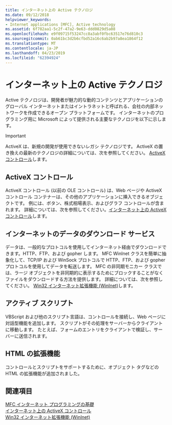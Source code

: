 ```yaml
---
title: インターネット上の Active テクノロジ
ms.date: 09/12/2018
helpviewer_keywords:
- Internet applications [MFC], Active technology
ms.assetid: 6f782aa1-5c2f-47a2-9e63-ddd0829d5a08
ms.openlocfilehash: e9f09715f53247cc8a3abf0fbc63517e76d810c3
ms.sourcegitcommit: 0ab61bc3d2b6cfbd52a16c6ab2b97a8ea1864f12
ms.translationtype: MT
ms.contentlocale: ja-JP
ms.lasthandoff: 04/23/2019
ms.locfileid: "62394924"
---
```

# <a name="active-technology-on-the-internet"></a>インターネット上の Active テクノロジ

Active テクノロジは、開発者が魅力的な動的コンテンツとアプリケーションのグローバル インターネットまたはイントラネットと呼ばれる、会社の内部ネットワークを作成できるオープン プラットフォームです。 インターネットのプログラミング用に Microsoft によって提供される主要なテクノロジを以下に示します。

>[!IMPORTANT]
> ActiveX は、新規の開発が使用できないレガシ テクノロジです。 ActiveX の置き換えの最新のテクノロジの詳細については、次を参照してください。 [ActiveX コントロール](activex-controls.md)します。

## <a name="activex-controls"></a>ActiveX コントロール

ActiveX コントロール (以前の OLE コントロール) は、Web ページや ActiveX コントロール コンテナーは、その他のアプリケーションに挿入できるオブジェクトです。 例には、ボタン、株式相場表示、およびグラフ コントロールが含まれます。 詳細については、次を参照してください。[インターネット上の ActiveX コントロール](../mfc/activex-controls-on-the-internet.md)します。

## <a name="internet-data-download-services"></a>インターネットのデータのダウンロード サービス

データは、一般的なプロトコルを使用してインターネット経由でダウンロードできます。HTTP、FTP、および gopher します。 MFC WinInet クラスを簡単に抽象化して、TCP/IP および WinSock プロトコルで HTTP、FTP、および gopher プロトコルを使用してデータを転送します。 MFC の非同期モニカー クラスでは、ラージ オブジェクトを非同期的に表示するためにブロックすることがなくファイルをダウンロードする方法を提供します。 詳細については、次を参照してください。 [Win32 インターネット拡張機能 (WinInet)](../mfc/win32-internet-extensions-wininet.md)します。

## <a name="active-scripts"></a>アクティブ スクリプト

VBScript および他のスクリプト言語は、コントロールを接続し、Web ページに対話型機能を追加します。 スクリプトがその処理をサーバーからクライアントに移動します。 たとえば、フォームのエントリをクライアントで検証し、サーバーに送信されます。

## <a name="html-extensions"></a>HTML の拡張機能

コントロールとスクリプトをサポートするために、オブジェクト タグなどの HTML の拡張機能が追加されました。

## <a name="see-also"></a>関連項目

[MFC インターネット プログラミングの基礎](../mfc/mfc-internet-programming-basics.md)<br/>
[インターネット上の ActiveX コントロール](../mfc/activex-controls-on-the-internet.md)<br/>
[Win32 インターネット拡張機能 (WinInet)](../mfc/win32-internet-extensions-wininet.md)
